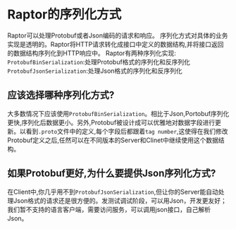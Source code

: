 # Raptor的序列化方式
Raptor可以处理Protobuf或者Json编码的请求和响应。
序列化方式对具体的业务实现是透明的。Raptor将HTTP请求转化成接口中定义的数据结构,并将接口返回的数据结构序列化到HTTP响应中。
Raptor有两种序列化实现:
`ProtobufBinSerialization`:处理Protobuf格式的序列化和反序列化
`ProtobufJsonSerialization`:处理Json格式的序列化和反序列化

## 应该选择哪种序列化方式?
大多数情况下应该使用`ProtobufBinSerialization`。相比于Json,Portobuf序列化更快,序列化后数据更小。另外,Protobuf被设计成可以优雅地对数据字段进行更新。以看到`.proto`文件中的定义,每个字段后都跟着`tag number`,这使得在我们修改Protobuf定义之后,任然可以在不同版本的Server和Clinet中继续使用这个数据结构。
## 如果Protobuf更好,为什么要提供Json序列化方式?
在Client中,你几乎用不到`ProtobufJsonSerialization`,但让你的Server能自动处理Json格式的请求还是很方便的。发测试调试阶段，可以用Json，开发更友好；我们暂不支持的语言客户端，需要访问服务，可以调用json接口，自己解析Json。
